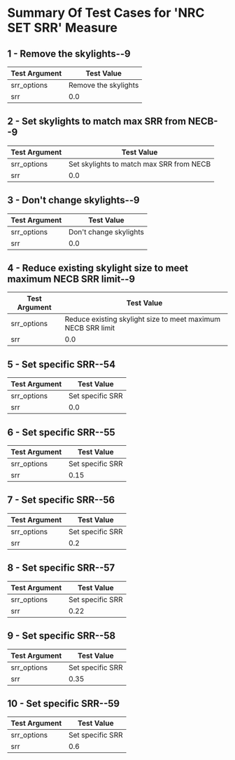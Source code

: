 # Summary Of Test Cases for 'NRC SET SRR' Measure
 
## 1 - Remove the skylights--9
| Test Argument | Test Value |
| ------------- | ---------- |
| srr_options |Remove the skylights |
| srr |0.0 |
 
## 2 - Set skylights to match max SRR from NECB--9
| Test Argument | Test Value |
| ------------- | ---------- |
| srr_options |Set skylights to match max SRR from NECB |
| srr |0.0 |
 
## 3 - Don't change skylights--9
| Test Argument | Test Value |
| ------------- | ---------- |
| srr_options |Don't change skylights |
| srr |0.0 |
 
## 4 - Reduce existing skylight size to meet maximum NECB SRR limit--9
| Test Argument | Test Value |
| ------------- | ---------- |
| srr_options |Reduce existing skylight size to meet maximum NECB SRR limit |
| srr |0.0 |
 
## 5 - Set specific SRR--54
| Test Argument | Test Value |
| ------------- | ---------- |
| srr_options |Set specific SRR |
| srr |0.0 |
 
## 6 - Set specific SRR--55
| Test Argument | Test Value |
| ------------- | ---------- |
| srr_options |Set specific SRR |
| srr |0.15 |
 
## 7 - Set specific SRR--56
| Test Argument | Test Value |
| ------------- | ---------- |
| srr_options |Set specific SRR |
| srr |0.2 |
 
## 8 - Set specific SRR--57
| Test Argument | Test Value |
| ------------- | ---------- |
| srr_options |Set specific SRR |
| srr |0.22 |
 
## 9 - Set specific SRR--58
| Test Argument | Test Value |
| ------------- | ---------- |
| srr_options |Set specific SRR |
| srr |0.35 |
 
## 10 - Set specific SRR--59
| Test Argument | Test Value |
| ------------- | ---------- |
| srr_options |Set specific SRR |
| srr |0.6 |
 
